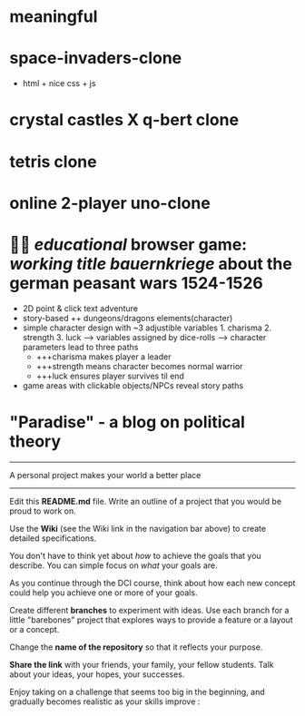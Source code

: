 # meaningful


# space-invaders-clone
  - html + nice css + js

# crystal castles X q-bert clone

# tetris clone

# online 2-player uno-clone


# 🏳️‍🌈 _educational_ browser game: _working title bauernkriege_ about the german peasant wars 1524-1526
  - 2D point & click text adventure
  - story-based ++ dungeons/dragons elements(character)
  - simple character design with ~3 adjustible variables
          1. charisma
          2. strength
          3. luck
      --> variables assigned by dice-rolls 
        --> character parameters lead to three paths
    - +++charisma makes player a leader
    - +++strength means character becomes normal warrior
    - +++luck ensures player survives til end
  - game areas with clickable objects/NPCs reveal story paths


# "Paradise" - a blog on political theory  
 







---
A personal project makes your world a better place

---
Edit this **README.md** file. Write an outline of a project that you would be proud to work on. 

Use the **Wiki** (see the Wiki link in the navigation bar above) to create detailed specifications.

You don't have to think yet about _how_ to achieve the goals that you describe. You can simple focus on _what_ your goals are.

As you continue through the DCI course, think about how each new concept could help you achieve one or more of your goals.

Create different **branches** to experiment with ideas. Use each branch for a little "barebones" project that explores ways to provide a feature or a layout or a concept.

Change the **name of the repository** so that it reflects your purpose.

**Share the link** with your friends, your family, your fellow students. Talk about your ideas, your hopes, your successes.

Enjoy taking on a challenge that seems too big in the beginning, and gradually becomes realistic as your skills improve : 
